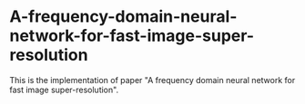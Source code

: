 # A-frequency-domain-neural-network-for-fast-image-super-resolution
This is the implementation of paper "A frequency domain neural network for fast image super-resolution".
